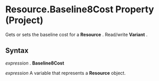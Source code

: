
# Resource.Baseline8Cost Property (Project)

Gets or sets the baseline cost for a  **Resource** . Read/write **Variant** .


## Syntax

 _expression_ . **Baseline8Cost**

 _expression_ A variable that represents a **Resource** object.

